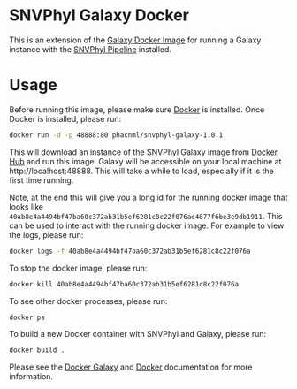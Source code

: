 SNVPhyl Galaxy Docker
=====================

This is an extension of the [Galaxy Docker Image][] for running a Galaxy instance with the [SNVPhyl Pipeline](http://snvphyl.readthedocs.org) installed.

Usage
=====

Before running this image, please make sure [Docker][] is installed.  Once Docker is installed, please run:

```bash
docker run -d -p 48888:80 phacnml/snvphyl-galaxy-1.0.1
```

This will download an instance of the SNVPhyl Galaxy image from [Docker Hub](https://hub.docker.com/) and run this image.  Galaxy will be accessible on your local machine at http://localhost:48888.  This will take a while to load, especially if it is the first time running.

Note, at the end this will give you a long id for the running docker image that looks like `40ab8e4a4494bf47ba60c372ab31b5ef6281c8c22f076ae4877f6be3e9db1911`.  This can be used to interact with the running docker image.  For example to view the logs, please run:

```bash
docker logs -f 40ab8e4a4494bf47ba60c372ab31b5ef6281c8c22f076a
```

To stop the docker image, please run:

```bash
docker kill 40ab8e4a4494bf47ba60c372ab31b5ef6281c8c22f076a
```

To see other docker processes, please run:

```bash
docker ps
```

To build a new Docker container with SNVPhyl and Galaxy, please run:


```bash
docker build .
```

Please see the [Docker Galaxy][Galaxy Docker Image] and [Docker][] documentation for more information. 

[Galaxy Docker Image]: https://github.com/bgruening/docker-galaxy-stable/
[Docker]: https://www.docker.com/
[Docker Hub]: https://hub.docker.com/
